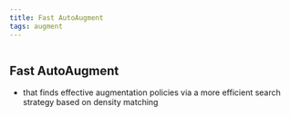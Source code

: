 ```yaml
---
title: Fast AutoAugment
tags: augment
---
```

```toc
```

## Fast AutoAugment
- that finds effective augmentation policies via a more efficient search strategy based on density matching



